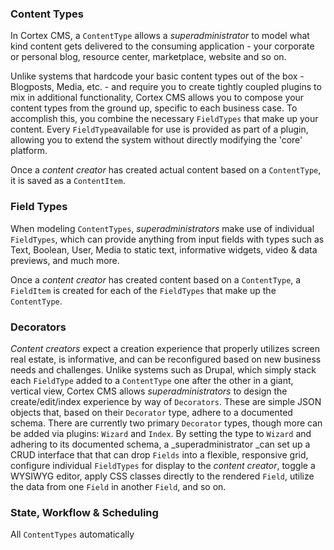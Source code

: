 ### Content Types

In Cortex CMS, a `ContentType` allows a _superadministrator_ to model what kind content gets delivered to the consuming application - your corporate or personal blog, resource center, marketplace, website and so on.

Unlike systems that hardcode your basic content types out of the box - Blogposts, Media, etc. - and require you to create tightly coupled plugins to mix in additional functionality, Cortex CMS allows you to compose your content types from the ground up, specific to each business case. To accomplish this, you combine the necessary `FieldTypes` that make up your content. Every `FieldType`available for use is provided as part of a plugin, allowing you to extend the system without directly modifying the 'core' platform.

Once a _content creator_ has created actual content based on a `ContentType`, it is saved as a `ContentItem`.

### Field Types

When modeling `ContentTypes`, _superadministrators_ make use of individual `FieldTypes`, which can provide anything from input fields with types such as Text, Boolean, User, Media to static text, informative widgets, video & data previews, and much more.

Once a _content creator_ has created content based on a `ContentType`, a `FieldItem` is created for each of the `FieldTypes` that make up the `ContentType`.

### Decorators

_Content creators_ expect a creation experience that properly utilizes screen real estate, is informative, and can be reconfigured based on new business needs and challenges. Unlike systems such as Drupal, which simply stack each `FieldType` added to a `ContentType` one after the other in a giant, vertical view, Cortex CMS allows _superadministrators_ to design the create/edit/index experience by way of `Decorators`. These are simple JSON objects that, based on their `Decorator` type, adhere to a documented schema. There are currently two primary `Decorator` types, though more can be added via plugins: `Wizard` and `Index`. By setting the type to `Wizard` and adhering to its documented schema, a _superadministrator _can set up a CRUD interface that that can drop `Fields` into a flexible, responsive grid, configure individual `FieldTypes` for display to the _content creator_, toggle a WYSIWYG editor, apply CSS classes directly to the rendered `Field`, utilize the data from one `Field` in another `Field`, and so on.

### State, Workflow & Scheduling

All `ContentTypes` automatically 



